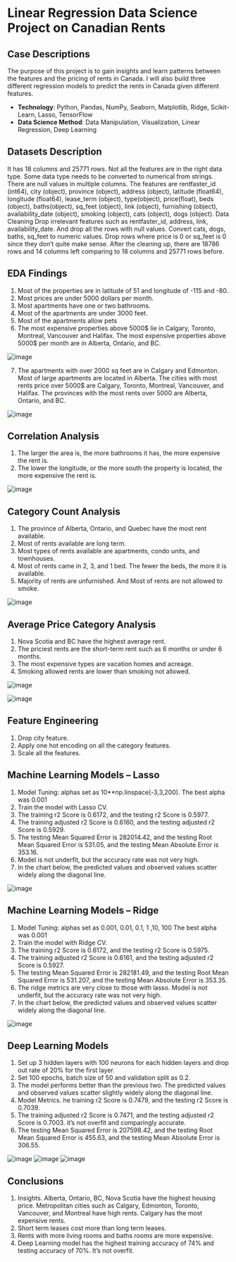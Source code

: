 # Linear Regression Data Science Project on Canadian Rents

## Case Descriptions
The purpose of this project is to gain insights and learn patterns between the features and the pricing of rents in Canada. I will also build three different regression models to predict the rents in Canada given different features.
* **Technology**: Python, Pandas, NumPy, Seaborn, Matplotlib, Ridge, Scikit-Learn, Lasso, TensorFlow
* **Data Science Method**: Data Manipulation, Visualization, Linear Regression, Deep Learning
## Datasets Description
It has 18 columns and 25771 rows. Not all the features are in the right data type. Some data type needs to be converted to numerical from strings. There are null values in multiple columns.
The features are rentfaster_id (int64), city (object), province (object), address (object), latitude (float64), longitude (float64), lease_term (object), type(object), price(float), beds (object), baths(object), sq_feet (object), link (object), furnishing (object), availability_date (object), smoking (object), cats (object), dogs (object).
Data Cleaning
Drop irrelevant features such as rentfaster_id, address, link, availability_date. And drop all the rows with null values. Convert cats, dogs, baths, sq_feet to numeric values. Drop rows where price is 0 or sq_feet is 0 since they don’t quite make sense. After the cleaning up, there are 18786 rows and 14 columns left comparing to 18 columns and 25771 rows before.
## EDA Findings
1.	Most of the properties are in latitude of 51 and longitude of -115 and -80. 
2.	Most prices are under 5000 dollars per month.
3.	Most apartments have one or two bathrooms.  
4.	Most of the apartments are under 3000 feet.
5.	Most of the apartments allow pets 
6.	The most expensive properties above 5000$ lie in Calgary, Toronto, Montreal, Vancouver and Halifax. The most expensive properties above 5000$ per month are in Alberta, Ontario, and BC. 

![image](https://github.com/user-attachments/assets/0ddfde80-12a0-4cec-a99c-ffd1c4886a88)

 
7.	The apartments with over 2000 sq feet are in Calgary and Edmonton. Most of large apartments are located in Alberta. The cities with most rents price over 5000$ are Calgary, Toronto, Montreal, Vancouver, and Halifax. The provinces with the most rents over 5000 are Alberta, Ontario, and BC. 

![image](https://github.com/user-attachments/assets/21b220fb-2044-4e3a-9d44-648220f7b5b2)

   
## Correlation Analysis
1.	The larger the area is, the more bathrooms it has, the more expensive the rent is.
2.	The lower the longitude, or the more south the property is located, the more expensive the rent is. 

![image](https://github.com/user-attachments/assets/15b30bfe-dbf7-4af1-903f-e011d46f8a62)



## Category Count Analysis
1.	The province of Alberta, Ontario, and Quebec have the most rent available.
2.	Most of rents available are long term.
3.	Most types of rents available are apartments, condo units, and townhouses.
4.	Most of rents came in 2, 3, and 1 bed. The fewer the beds, the more it is available.
5.	Majority of rents are unfurnished. And Most of rents are not allowed to smoke.
 
![image](https://github.com/user-attachments/assets/13e0cbed-f65b-4c93-ba9f-6e94839110cc)


## Average Price Category Analysis
1.	Nova Scotia and BC have the highest average rent.
2.	The priciest rents are the short-term rent such as 6 months or under 6 months.
3.	The most expensive types are vacation homes and acreage.
4.	Smoking allowed rents are lower than smoking not allowed.

![image](https://github.com/user-attachments/assets/5a93ad4f-baae-4146-b512-6e739e532d96)

![image](https://github.com/user-attachments/assets/2669e947-83b3-4a08-afc4-ea0c6f3ce433)
 

## Feature Engineering
1.	Drop city feature.
2.	Apply one hot encoding on all the category features.
3.	Scale all the features.

## Machine Learning Models – Lasso
1.	Model Tuning: alphas set as 10**np.linspace(-3,3,200). The best alpha was 0.001
2.	Train the model with Lasso CV.
3.	The training r2 Score is 0.6172, and the testing r2 Score is 0.5977.
4.	The training adjusted r2 Score is 0.6160, and the testing adjusted r2 Score is 0.5929.
5.	The testing Mean Squared Error is 282014.42, and the testing Root Mean Squared Error is 531.05, and the testing Mean Absolute Error is 353.16. 
6.	Model is not underfit, but the accuracy rate was not very high. 
7.	In the chart below, the predicted values and observed values scatter widely along the diagonal line. 
 
![image](https://github.com/user-attachments/assets/e6889d99-44e3-47e6-b018-43328dbd5edb)



## Machine Learning Models – Ridge
1.	Model Tuning: alphas set as 0.001, 0.01, 0.1, 1 ,10, 100 The best alpha was 0.001
2.	Train the model with Ridge CV.
3.	The training r2 Score is 0.6172, and the testing r2 Score is 0.5975.
4.	The training adjusted r2 Score is 0.6161, and the testing adjusted r2 Score is 0.5927.
5.	The testing Mean Squared Error is 282181.49, and the testing Root Mean Squared Error is 531.207, and the testing Mean Absolute Error is 353.35. 
6.	The ridge metrics are very close to those with lasso. Model is not underfit, but the accuracy rate was not very high. 
7.	In the chart below, the predicted values and observed values scatter widely along the diagonal line. 

![image](https://github.com/user-attachments/assets/ab118fcd-d6b1-44c0-9bd2-7ed6893348c8)


## Deep Learning Models
1.	Set up 3 hidden layers with 100 neurons for each hidden layers and drop out rate of 20% for the first layer.
2.	Set 100 epochs, batch size of 50 and validation split as 0.2.
8.	The model performs better than the previous two. The predicted values and observed values scatter slightly widely along the diagonal line. 
3.	Model Metrics. he training r2 Score is 0.7479, and the testing r2 Score is 0.7039.
4.	The training adjusted r2 Score is 0.7471, and the testing adjusted r2 Score is 0.7003. it’s not overfit and comparingly accurate.
5.	The testing Mean Squared Error is 207598.42, and the testing Root Mean Squared Error is 455.63, and the testing Mean Absolute Error is 306.55.

![image](https://github.com/user-attachments/assets/3d9e4281-76c0-4cee-8020-5429d1879334)
![image](https://github.com/user-attachments/assets/ac0488a0-cc57-4375-b238-632c64cbe14f)
![image](https://github.com/user-attachments/assets/3cdd57a1-57d9-48f2-9996-55459f87e9bc)


 
## Conclusions
1.	Insights. Alberta, Ontario, BC, Nova Scotia have the highest housing price. Metropolitan cities such as Calgary, Edmonton, Toronto, Vancouver, and Montreal have high rents. Calgary has the most expensive rents.
2.	Short term leases cost more than long term leases. 
3.	Rents with more living rooms and baths rooms are more expensive. 
4.	Deep Learning model has the highest training accuracy of 74% and testing accuracy of 70%. It’s not overfit. 
